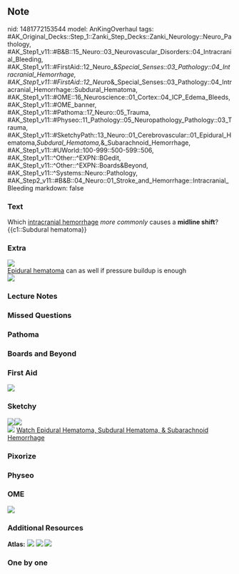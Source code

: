 ## Note
nid: 1481772153544
model: AnKingOverhaul
tags: #AK_Original_Decks::Step_1::Zanki_Step_Decks::Zanki_Neurology::Neuro_Pathology, #AK_Step1_v11::#B&B::15_Neuro::03_Neurovascular_Disorders::04_Intracranial_Bleeding, #AK_Step1_v11::#FirstAid::12_Neuro_&_Special_Senses::03_Pathology::04_Intracranial_Hemorrhage, #AK_Step1_v11::#FirstAid::12_Neuro_&_Special_Senses::03_Pathology::04_Intracranial_Hemorrhage::Subdural_Hematoma, #AK_Step1_v11::#OME::16_Neuroscience::01_Cortex::04_ICP_Edema_Bleeds, #AK_Step1_v11::#OME_banner, #AK_Step1_v11::#Pathoma::17_Neuro::05_Trauma, #AK_Step1_v11::#Physeo::11_Pathology::05_Neuropathology_Pathology::03_Trauma, #AK_Step1_v11::#SketchyPath::13_Neuro::01_Cerebrovascular::01_Epidural_Hematoma,_Subdural_Hematoma,_&_Subarachnoid_Hemorrhage, #AK_Step1_v11::#UWorld::100-999::500-599::506, #AK_Step1_v11::^Other::^EXPN::BGedit, #AK_Step1_v11::^Other::^EXPN::Boards&Beyond, #AK_Step1_v11::^Systems::Neuro::Pathology, #AK_Step2_v11::#B&B::04_Neuro::01_Stroke_and_Hemorrhage::Intracranial_Bleeding
markdown: false

### Text
<div>
  Which <u>intracranial hemorrhage</u> <i>more</i> <i>commonly</i>
  causes a <b>midline shift</b>?
</div>
<div>
  {{c1::Subdural hematoma}}
</div>

### Extra
<img src="paste-394849228423421.jpg" draggable="false">
<div>
  <u><span data-markjs="true" class=
  "amboss-mark amboss-mark-single" data-phrase-id="CO0quT"
  data-phrase-term="Epidural hematoma" id="mark-3">Epidural
  hematoma</span></u> can as well if pressure buildup is enough
</div>
<div><img src="paste-50989851738113.jpg" draggable="false"></div>

### Lecture Notes


### Missed Questions


### Pathoma


### Boards and Beyond


### First Aid
<img src="tmpa1bNCg.png">

### Sketchy
<div><img src=
"Screen%20Shot%202020-02-04%20at%201.22.06%20PM.JPG"><img src=
"Screen%20Shot%202020-02-04%20at%201.22.14%20PM.JPG"></div><img src="Zoverall%20picture%20(65)_1566160514431.JPG">
<a href=
"https://dashboard.sketchy.com/study/medical/courses/medical-pathophysiology/units/medical-pathophysiology-neuro/videos/medical-pathophysiology-neuro-cerebrovascular-epidural-hematoma-subdural-hematoma-and-subarachnoid-hemorrhage?utm_source=anki&utm_medium=partnership&utm_campaign=february_update&utm_content=medical">
Watch Epidural Hematoma, Subdural Hematoma, & Subarachnoid
Hemorrhage</a>

### Pixorize


### Physeo


### OME
<div class="ome-widget">
  <a href="https://onlinemeded.org?ref=anki"><img src=
  "_OME_AnkiFlashcards_General_4.png"></a>
</div>

### Additional Resources
<b>Atlas:</b> <img src="tmpJjOspY.png"> <img src="tmpv0Unwf.png">
<img src="tmp9KNTBv.png">

### One by one

